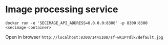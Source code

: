 # Image processing service

```
docker run -e 'SECIMAGE_API_ADDRESS=0.0.0.0:8300' -p 8300:8300 <secimage-container>
```

Open in browser `http://localhost:8300/144x108/sf-wK1Prdlk/default.jpg`
